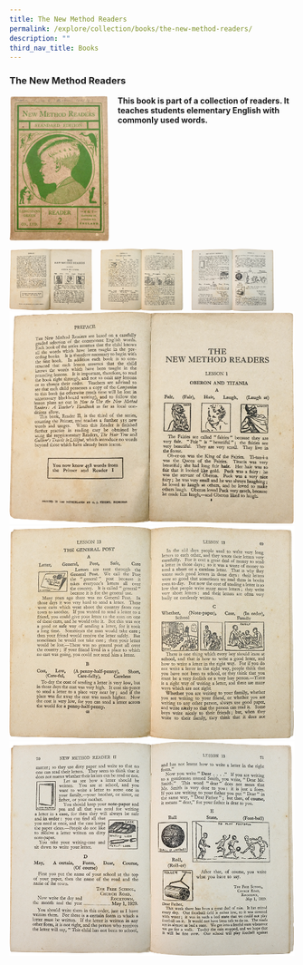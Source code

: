 ```yaml
---
title: The New Method Readers
permalink: /explore/collection/books/the-new-method-readers/
description: ""
third_nav_title: Books
---
```

### **The New Method Readers**

<img src="/images/tnmr1.png" style="width:35%;margin-right:15px;" align = "left"><b>This book is part of a collection of readers. It teaches students elementary English with commonly used words.</b>

<br clear="left">

<p><a href="">  
<img src="/images/tnmr2.png" style="width:29%;margin-right:15px;" align = "left">
</a></p>

<p><a href="">  
<img src="/images/tnmr3.png" style="width:29%;margin-right:15px;" align = "left">
</a></p>

<p><a href="">  
<img src="/images/tnmr4.png" style="width:29%;margin-right:15px;" align = "left">
</a></p>

![](/images/tnmr2.png)
![](/images/tnmr3.png)
![](/images/tnmr4.png)
